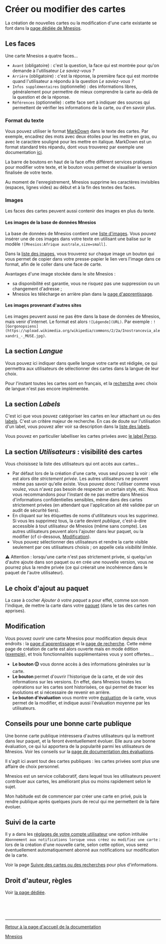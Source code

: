 ﻿# Créer ou modifier des cartes

La création de nouvelles cartes ou la modification d'une carte existante se font dans la [page dédiée de Mnesios](https://www.mnesios.com/Authoring/).

## Les faces

Une carte Mnesios a quatre faces...

- `Avant` (obligatoire) : c'est la question, la face qui est montrée pour qu'on demande à l'utilisateur _Le saviez-vous ?_
- `Arrière` (obligatoire) : c'est la réponse, la première face qui est montrée quand l'utilisateur a répondu à la question _Le saviez-vous ?_
- `Infos supplémentaires` (optionnelle) : des informations libres, généralement pour permettre de mieux comprendre la carte au-delà de la question et de la réponse.
- `Références` (optionnelle) : cette face sert à indiquer des sources qui permettent de vérifier les informations de la carte, ou d'en savoir plus.

### Format du texte

Vous pouvez utiliser le format [MarkDown](https://fr.wikipedia.org/wiki/Markdown) dans le texte des cartes. Par exemple, encadrez des mots avec deux étoiles pour les mettre en gras, ou avec le caractère souligné pour les mettre en italique. MarkDown est un format standard très répandu, dont vous trouverez par exemple une documentation [ici](https://github.com/luong-komorebi/Markdown-Tutorial/blob/master/README_fr.md).

La barre de boutons en haut de la face offre différent services pratiques pour modifier votre texte, et le bouton <i class="fab fa-markdown"></i> vous permet de visualiser la version finalisée de votre texte.

Au moment de l'enregistrement, Mnesios supprime les caractères invisibles (espaces, lignes vides) au début et à la fin des textes des faces.

### Images

Les faces des cartes peuvent aussi contenir des images en plus du texte.

#### Les images de la base de données Mnesios

La base de données de Mnesios contient une [liste d'images](/media). Vous pouvez insérer une de ces images dans votre texte en utilisant une balise sur le modèle `![Mnesios:Afrique australe,size=small]`.

Dans la [liste des images](/media), vous trouverez sur chaque image un bouton qui vous permet de copier dans votre presse-papier le lien vers l'image dans ce format, afin de le coller dans une face de carte.

Avantages d'une image stockée dans le site Mnesios :

- sa disponibilité est garantie, vous ne risquez pas une suppression ou un changement d'adresse ;
- Mnesios les télécharge en arrière plan dans la [page d'apprentissage](/learn).

#### Les images provenant d'autres sites

Les images peuvent aussi ne pas être dans la base de données de Mnesios, mais venir d'internet. Le format est alors `![Légende](URL)`. Par exemple : `![Gorgonopsiens](https://upload.wikimedia.org/wikipedia/commons/2/2a/Inostrancevia_alexandri_-_MUSE.jpg)`.

## La section _Langue_

Vous pouvez ici indiquer dans quelle langue votre carte est rédigée, ce qui permettra aux utilisateurs de sélectionner des cartes dans la langue de leur choix.

Pour l'instant toutes les cartes sont en français, et la [recherche](/search) avec choix de langue n'est pas encore implémentée.

## La section _Labels_

C'est ici que vous pouvez catégoriser les cartes en leur attachant un ou des [labels](/tags). C'est un critère majeur de recherche. En cas de doute sur l'utilisation d'un label, vous pouvez aller voir sa description dans la [liste des labels](https://www.mnesios.com/Tags/).

Vous pouvez en particulier labelliser les cartes privées avec [le label Perso](/tags/#le-label-perso).

## La section _Utilisateurs_ : visibilité des cartes

Vous choisissez la liste des utilisateurs qui ont accès aux cartes...

- Par défaut lors de la création d'une carte, vous seul pouvez la voir : elle est alors dite _strictement privée_. Les autres utilisateurs ne peuvent même pas savoir qu'elle existe. Vous pouvez donc l'utiliser comme vous voulez, vous n'avez pas besoin de respecter un certain style, etc. Nous vous recommandons pour l'instant de ne pas mettre dans Mnesios d'informations confidentielles sensibles, même dans des cartes strictement privées (en attendant que l'application ait été validée par un audit de sécurité tiers).
- En cliquant sur les étiquettes de noms d'utilitateurs vous les supprimez. Si vous les supprimez tous, la carte devient _publique_, c'est-à-dire accessible à tout utilisateur de Mnesios (même sans compte). Les autres utilisateurs peuvent alors l'ajouter dans leur paquet, ou la modifier (cf ci-dessous, [Modification](#modification)).
- Vous pouvez sélectionner des utilisateurs et rendre la carte visible seulement par ces utilisateurs choisis ; on appelle cela _visibilité limitée_.

⚠ Attention : lorsqu'une carte n'est pas strictement privée, si quelqu'un d'autre ajoute dans son paquet ou en crée une nouvelle version, vous ne pourrez plus la rendre privée (ce qui créerait une incohérence dans le paquet de l'autre utilisateur).

## Le choix d'ajout au paquet

La case à cocher _Ajouter à votre paquet_ a pour effet, comme son nom l'indique, de mettre la carte dans votre [paquet](/deck) (dans le tas des cartes non apprises).

## Modification

Vous pouvez ouvrir une carte Mnesios pour modification depuis deux endroits : la [page d'apprentissage](/learn) et la [page de recherche](/search). Cette même page de création de carte est alors ouverte mais en mode édition ([exemple](https://www.mnesios.com/Authoring?CardId=a862f9b0-4ed9-4be0-d267-08d7ebb03fda)), et trois fonctionnalités supplémentaires vous y sont offertes...

- **Le bouton 🛈** vous donne accès à des informations générales sur la carte.
- **Le bouton <i class="fas fa-history"></i>** permet d'ouvrir l'historique de la carte, et de voir des informations sur les versions. En effet, dans Mnesios toutes les opérations sur les cartes sont historisées, ce qui permet de tracer les évolutions et si nécessaire de revenir en arrière.
- **Le bouton d'évaluation** vous montre votre [évaluation](/rating) de la carte, vous permet de la modifier, et indique aussi l'évaluation moyenne par les utilisateurs.

## Conseils pour une bonne carte publique

Une bonne carte publique intéressera d'autres utilisateurs qui la mettront dans leur paquet, et la feront éventuellement évoluer. Elle aura une bonne évaluation, ce qui lui apportera de la popularité parmi les utilisateurs de Mnesios. Voir les conseils sur la [page de documentation des évaluations](/rating).

Il s'agit ici avant tout des cartes publiques : les cartes privées sont plus une affaire de choix personnel.

Mnesios est un service collaboratif, dans lequel tous les utilisateurs peuvent contribuer aux cartes, les améliorant plus ou moins rapidement selon le sujet.

Mon habitude est de commencer par créer une carte en privé, puis la rendre publique après quelques jours de recul qui me permettent de la faire évoluer.

## Suivi de la carte

Il y a dans les [réglages de votre compte utilisateur](/account) une option intitulée `Abonnement aux notifications lorsque vous créez ou modifiez une carte` : lors de la création d'une nouvelle carte, selon cette option, vous serez éventuellement automatiquement abonné aux notifications sur modification de la carte.

Voir la page [Suivre des cartes ou des recherches](/following#suivre-des-cartes) pour plus d'informations.

## Droit d'auteur, règles

Voir [la page dédiée](/rules).

<br/>
<br/>
<br/>

---

[Retour à la page d'accueil de la documentation](/)

[Mnesios](https://www.mnesios.com/)
